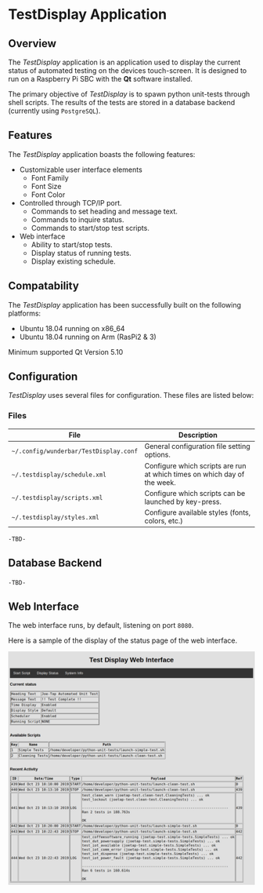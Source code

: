 # TestDisplay Application

## Overview

The *TestDisplay* application is an application used to display the current status of automated testing on the devices touch-screen. It is designed to run on a Raspberry Pi SBC with the **Qt** software installed.

The primary objective of *TestDisplay* is to spawn python unit-tests through shell scripts. The results of the tests are stored in a database backend (currently using `PostgreSQL`).

## Features

The *TestDisplay* application boasts the following features:

* Customizable user interface elements
    * Font Family
    * Font Size
    * Font Color
* Controlled through TCP/IP port.
    * Commands to set heading and message text.
    * Commands to inquire status.
    * Commands to start/stop test scripts.
* Web interface
    * Ability to start/stop tests.
    * Display status of running tests.
    * Display existing schedule.

## Compatability

The *TestDisplay* application has been successfully built on the following platforms:

* Ubuntu 18.04 running on x86_64
* Ubuntu 18.04 running on Arm (RasPi2 & 3)

Minimum supported Qt Version 5.10

## Configuration

*TestDisplay* uses several files for configuration. These files are listed below:

### Files

| File | Description |
| ---- | ----------- |
| `~/.config/wunderbar/TestDisplay.conf` | General configuration file setting options. |
| `~/.testdisplay/schedule.xml` | Configure which scripts are run at which times on which day of the week.|
| `~/.testdisplay/scripts.xml` | Configure which scripts can be launched by key-press. |
| `~/.testdisplay/styles.xml` | Configure available styles (fonts, colors, etc.) |

`-TBD-`

## Database Backend

`-TBD-`

## Web Interface

The web interface runs, by default, listening on port `8080`.

Here is a sample of the display of the status page of the web interface.

![Web Interface](doc/webinterface.png)
